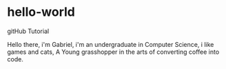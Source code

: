 # hello-world
gitHub Tutorial

Hello there, i'm Gabriel, i'm an undergraduate in Computer Science, i like games and cats, A Young grasshopper in the arts of converting coffee into code.
